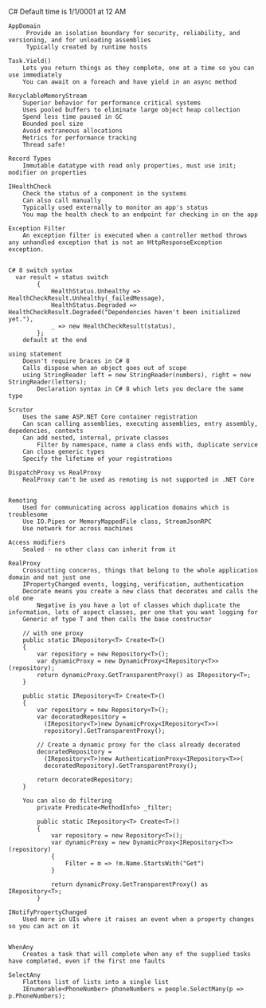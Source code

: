 		
C#
	Default time is 1/1/0001 at 12 AM
	
	AppDomain
		 Provide an isolation boundary for security, reliability, and versioning, and for unloading assemblies
		 Typically created by runtime hosts
		 
	Task.Yield()
		Lets you return things as they complete, one at a time so you can use immediately
		You can await on a foreach and have yield in an async method
		
	RecyclableMemoryStream
		Superior behavior for performance critical systems
		Uses pooled buffers to eliminate large object heap collection
		Spend less time paused in GC
		Bounded pool size
		Avoid extraneous allocations
		Metrics for performance tracking
		Thread safe!
		
	Record Types
		Immutable datatype with read only properties, must use init; modifier on properties
		
	IHealthCheck
		Check the status of a component in the systems
		Can also call manually
		Typically used externally to monitor an app's status
		You map the health check to an endpoint for checking in on the app
		
	Exception Filter
		An exception filter is executed when a controller method throws any unhandled exception that is not an HttpResponseException exception.
		
	
	C# 8 switch syntax
	  var result = status switch
            {
                HealthStatus.Unhealthy => HealthCheckResult.Unhealthy(_failedMessage),
                HealthStatus.Degraded => HealthCheckResult.Degraded("Dependencies haven't been initialized yet."),
                _ => new HealthCheckResult(status),
            };
		default at the end
		
	using statement
		Doesn't require braces in C# 8
		Calls dispose when an object goes out of scope
		using StringReader left = new StringReader(numbers), right = new StringReader(letters);
			Declaration syntax in C# 8 which lets you declare the same type 
			
	Scrutor
		Uses the same ASP.NET Core container registration
		Can scan calling assemblies, executing assemblies, entry assembly, depedencies, contexts
		Can add nested, internal, private classes
			Filter by namespace, name a class ends with, duplicate service
		Can close generic types
		Specify the lifetime of your registrations
		
	DispatchProxy vs RealProxy
		RealProxy can't be used as remoting is not supported in .NET Core
		
		
	Remoting
		Used for communicating across application domains which is troublesome
		Use IO.Pipes or MemoryMappedFile class, StreamJsonRPC
		Use network for across machines
		
	Access modifiers
		Sealed - no other class can inherit from it
		
	RealProxy
		Crosscutting concerns, things that belong to the whole application domain and not just one
		IPropertyChanged events, logging, verification, authentication
		Decorate means you create a new class that decorates and calls the old one
			Negative is you have a lot of classes which duplicate the information, lots of aspect classes, per one that you want logging for
		Generic of type T and then calls the base constructor
		
		// with one proxy
		public static IRepository<T> Create<T>()
		{
			var repository = new Repository<T>();
			var dynamicProxy = new DynamicProxy<IRepository<T>>(repository);
			return dynamicProxy.GetTransparentProxy() as IRepository<T>;
		}
		
		public static IRepository<T> Create<T>()
		{
			var repository = new Repository<T>();
			var decoratedRepository =
			  (IRepository<T>)new DynamicProxy<IRepository<T>>(
			  repository).GetTransparentProxy();
			  
			// Create a dynamic proxy for the class already decorated
			decoratedRepository =
			  (IRepository<T>)new AuthenticationProxy<IRepository<T>>(
			  decoratedRepository).GetTransparentProxy();

			return decoratedRepository;
		}
		
		You can also do filtering
			private Predicate<MethodInfo> _filter;
			
			public static IRepository<T> Create<T>()
			{
				var repository = new Repository<T>();
				var dynamicProxy = new DynamicProxy<IRepository<T>>(repository)
				{
					Filter = m => !m.Name.StartsWith("Get")
				}
				
				return dynamicProxy.GetTransparentProxy() as IRepository<T>;  
			}

	INotifyPropertyChanged
		Used more in UIs where it raises an event when a property changes so you can act on it
	
	
	WhenAny
		Creates a task that will complete when any of the supplied tasks have completed, even if the first one faults
	
	SelectAny
		Flattens list of lists into a single list
		IEnumerable<PhoneNumber> phoneNumbers = people.SelectMany(p => p.PhoneNumbers);
	
